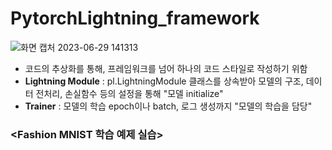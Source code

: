 # PytorchLightning_framework

![화면 캡처 2023-06-29 141313](https://github.com/JangyeonKim/PytorchLightning_framework/assets/116805352/c41e6384-feea-48d0-8d09-336220a23ec5)

- 코드의 추상화를 통해, 프레임워크를 넘어 하나의 코드 스타일로 작성하기 위함
- **Lightning Module** : pl.LightningModule 클래스를 상속받아 모델의 구조, 데이터 전처리, 손실함수 등의 설정을 통해 "모델 initialize"
- **Trainer** : 모델의 학습 epoch이나 batch, 로그 생성까지 "모델의 학습을 담당"

### <Fashion MNIST 학습 예제 실습>